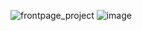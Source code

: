 ![frontpage_project](https://user-images.githubusercontent.com/56783167/215238286-d7529f8b-b7a2-4469-ad5f-8864f7a043ca.png)
![image](https://user-images.githubusercontent.com/56783167/215238356-f88d533b-2720-4954-8d28-80e42df401b9.png)
